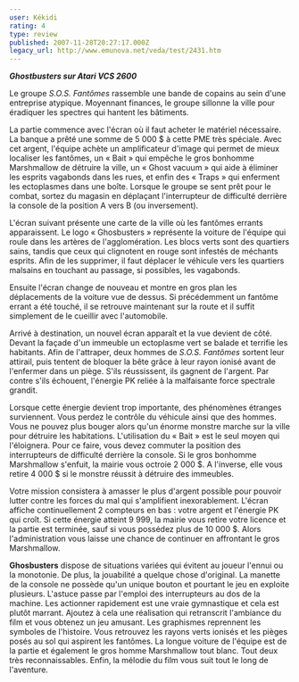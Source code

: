 ```yaml
---
user: Kékidi
rating: 4
type: review
published: 2007-11-28T20:27:17.000Z
legacy_url: http://www.emunova.net/veda/test/2431.htm
---
```

_**Ghostbusters sur Atari VCS 2600**_  

  

Le groupe _S.O.S. Fantômes_ rassemble une bande de copains au sein d'une entreprise atypique. Moyennant finances, le groupe sillonne la ville pour éradiquer les spectres qui hantent les bâtiments.  

  

La partie commence avec l'écran où il faut acheter le matériel nécessaire. La banque a prêté une somme de 5 000 $ à cette PME très spéciale. Avec cet argent, l'équipe achète un amplificateur d'image qui permet de mieux localiser les fantômes, un « Bait » qui empêche le gros bonhomme Marshmallow de détruire la ville, un « Ghost vacuum » qui aide à éliminer les esprits vagabonds dans les rues, et enfin des « Traps » qui enferment les ectoplasmes dans une boîte. Lorsque le groupe se sent prêt pour le combat, sortez du magasin en déplaçant l'interrupteur de difficulté derrière la console de la position A vers B (ou inversement).  

  

L'écran suivant présente une carte de la ville où les fantômes errants apparaissent. Le logo « Ghosbusters » représente la voiture de l'équipe qui roule dans les artères de l'agglomération. Les blocs verts sont des quartiers sains, tandis que ceux qui clignotent en rouge sont infestés de méchants esprits. Afin de les supprimer, il faut déplacer le véhicule vers les quartiers malsains en touchant au passage, si possibles, les vagabonds.  

  

Ensuite l'écran change de nouveau et montre en gros plan les déplacements de la voiture vue de dessus. Si précédemment un fantôme errant a été touché, il se retrouve maintenant sur la route et il suffit simplement de le cueillir avec l'automobile.  

  

Arrivé à destination, un nouvel écran apparaît et la vue devient de côté. Devant la façade d'un immeuble un ectoplasme vert se balade et terrifie les habitants. Afin de l'attraper, deux hommes de _S.O.S. Fantômes_ sortent leur attirail, puis tentent de bloquer la bête grâce à leur rayon ionisé avant de l'enfermer dans un piège. S'ils réussissent, ils gagnent de l'argent. Par contre s'ils échouent, l'énergie PK reliée à la malfaisante force spectrale grandit.  

  

Lorsque cette énergie devient trop importante, des phénomènes étranges surviennent. Vous perdez le contrôle du véhicule ainsi que des hommes. Vous ne pouvez plus bouger alors qu'un énorme monstre marche sur la ville pour détruire les habitations. L'utilisation du « Bait » est le seul moyen qui l'éloignera. Pour ce faire, vous devez commuter la position des interrupteurs de difficulté derrière la console. Si le gros bonhomme Marshmallow s'enfuit, la mairie vous octroie 2 000 $. A l'inverse, elle vous retire 4 000 $ si le monstre réussit à détruire des immeubles.  

  

Votre mission consistera à amasser le plus d'argent possible pour pouvoir lutter contre les forces du mal qui s'amplifient inexorablement. L'écran affiche continuellement 2 compteurs en bas : votre argent et l'énergie PK qui croît. Si cette énergie atteint 9 999, la mairie vous retire votre licence et la partie est terminée, sauf si vous possédez plus de 10 000 $. Alors l'administration vous laisse une chance de continuer en affrontant le gros Marshmallow.  

  

**Ghosbusters** dispose de situations variées qui évitent au joueur l'ennui ou la monotonie. De plus, la jouabilité a quelque chose d'original. La manette de la console ne possède qu'un unique bouton et pourtant le jeu en exploite plusieurs. L'astuce passe par l'emploi des interrupteurs au dos de la machine. Les actionner rapidement est une vraie gymnastique et cela est plutôt marrant. Ajoutez à cela une réalisation qui retranscrit l'ambiance du film et vous obtenez un jeu amusant. Les graphismes reprennent les symboles de l'histoire. Vous retrouvez les rayons verts ionisés et les pièges posés au sol qui aspirent les fantômes. La longue voiture de l'équipe est de la partie et également le gros homme Marshmallow tout blanc. Tout deux très reconnaissables. Enfin, la mélodie du film vous suit tout le long de l'aventure.